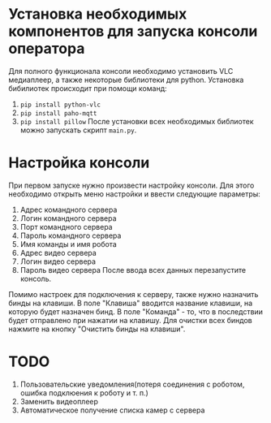 # Установка необходимых компонентов для запуска консоли оператора
Для полного функционала консоли необходимо установить VLC медиаплеер, а также некоторые библиотеки для python.
Установка бибилиотек происходит при помощи команд:
1. `pip install python-vlc`
2. `pip install paho-mqtt`
3. `pip install pillow`
После установки всех необходимых библиотек можно запускать скрипт `main.py`.
# Настройка консоли
При первом запуске нужно произвести настройку консоли. Для этого необходимо открыть меню настройки и ввести следующие параметры:
1. Адрес командного сервера
2. Логин командного сервера
3. Порт командного сервера
4. Пароль командного сервера
5. Имя команды и имя робота
6. Адрес видео сервера
7. Логин видео сервера
8. Пароль видео сервера
После ввода всех данных перезапустите консоль.

Помимо настроек для подключения к серверу, также нужно назначить бинды на клавиши. В поле "Клавиша" вводится название клавиши, на которую будет назначен бинд. В поле "Команда" - то, что в последствии будет отправлено при нажатии на клавишу.
Для очистки всех биндов нажмите на кнопку "Очистить бинды на клавиши".

# TODO
1. Пользовательские уведомления(потеря соединения с роботом, ошибка подклюения к роботу и т. п.)
2. Заменить видеоплеер
3. Автоматическое получение списка камер с сервера



